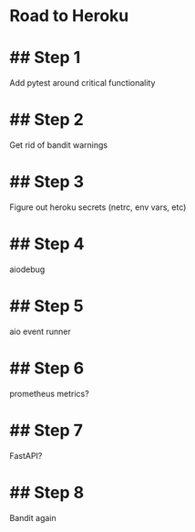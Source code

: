 # Road to Heroku

# ## Step 1

Add pytest around critical functionality

# ## Step 2

Get rid of bandit warnings

# ## Step 3

Figure out heroku secrets (netrc, env vars, etc)

# ## Step 4

aiodebug


# ## Step 5

aio event runner


# ## Step 6

prometheus metrics?


# ## Step 7

FastAPI?


# ## Step 8

Bandit again
